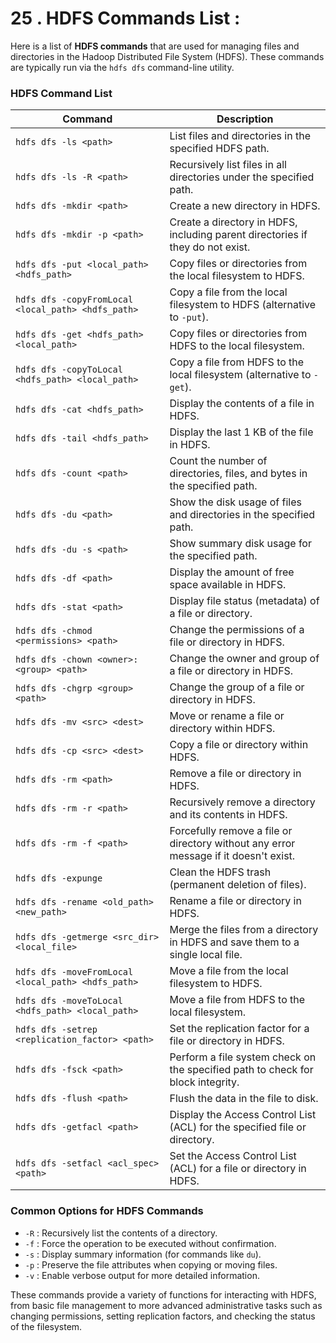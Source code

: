 # 25 . **HDFS Commands List :**

Here is a list of **HDFS commands** that are used for managing files and directories in the Hadoop Distributed File System (HDFS). These commands are typically run via the `hdfs dfs` command-line utility.

### **HDFS Command List**

| **Command**                                        | **Description**                                                                      |
| -------------------------------------------------- | ------------------------------------------------------------------------------------ |
| `hdfs dfs -ls <path>`                              | List files and directories in the specified HDFS path.                               |
| `hdfs dfs -ls -R <path>`                           | Recursively list files in all directories under the specified path.                  |
| `hdfs dfs -mkdir <path>`                           | Create a new directory in HDFS.                                                      |
| `hdfs dfs -mkdir -p <path>`                        | Create a directory in HDFS, including parent directories if they do not exist.       |
| `hdfs dfs -put <local_path> <hdfs_path>`           | Copy files or directories from the local filesystem to HDFS.                         |
| `hdfs dfs -copyFromLocal <local_path> <hdfs_path>` | Copy a file from the local filesystem to HDFS (alternative to `-put`).               |
| `hdfs dfs -get <hdfs_path> <local_path>`           | Copy files or directories from HDFS to the local filesystem.                         |
| `hdfs dfs -copyToLocal <hdfs_path> <local_path>`   | Copy a file from HDFS to the local filesystem (alternative to `-get`).               |
| `hdfs dfs -cat <hdfs_path>`                        | Display the contents of a file in HDFS.                                              |
| `hdfs dfs -tail <hdfs_path>`                       | Display the last 1 KB of the file in HDFS.                                           |
| `hdfs dfs -count <path>`                           | Count the number of directories, files, and bytes in the specified path.             |
| `hdfs dfs -du <path>`                              | Show the disk usage of files and directories in the specified path.                  |
| `hdfs dfs -du -s <path>`                           | Show summary disk usage for the specified path.                                      |
| `hdfs dfs -df <path>`                              | Display the amount of free space available in HDFS.                                  |
| `hdfs dfs -stat <path>`                            | Display file status (metadata) of a file or directory.                               |
| `hdfs dfs -chmod <permissions> <path>`             | Change the permissions of a file or directory in HDFS.                               |
| `hdfs dfs -chown <owner>:<group> <path>`           | Change the owner and group of a file or directory in HDFS.                           |
| `hdfs dfs -chgrp <group> <path>`                   | Change the group of a file or directory in HDFS.                                     |
| `hdfs dfs -mv <src> <dest>`                        | Move or rename a file or directory within HDFS.                                      |
| `hdfs dfs -cp <src> <dest>`                        | Copy a file or directory within HDFS.                                                |
| `hdfs dfs -rm <path>`                              | Remove a file or directory in HDFS.                                                  |
| `hdfs dfs -rm -r <path>`                           | Recursively remove a directory and its contents in HDFS.                             |
| `hdfs dfs -rm -f <path>`                           | Forcefully remove a file or directory without any error message if it doesn't exist. |
| `hdfs dfs -expunge`                                | Clean the HDFS trash (permanent deletion of files).                                  |
| `hdfs dfs -rename <old_path> <new_path>`           | Rename a file or directory in HDFS.                                                  |
| `hdfs dfs -getmerge <src_dir> <local_file>`        | Merge the files from a directory in HDFS and save them to a single local file.       |
| `hdfs dfs -moveFromLocal <local_path> <hdfs_path>` | Move a file from the local filesystem to HDFS.                                       |
| `hdfs dfs -moveToLocal <hdfs_path> <local_path>`   | Move a file from HDFS to the local filesystem.                                       |
| `hdfs dfs -setrep <replication_factor> <path>`     | Set the replication factor for a file or directory in HDFS.                          |
| `hdfs dfs -fsck <path>`                            | Perform a file system check on the specified path to check for block integrity.      |
| `hdfs dfs -flush <path>`                           | Flush the data in the file to disk.                                                  |
| `hdfs dfs -getfacl <path>`                         | Display the Access Control List (ACL) for the specified file or directory.           |
| `hdfs dfs -setfacl <acl_spec> <path>`              | Set the Access Control List (ACL) for a file or directory in HDFS.                   |

### **Common Options for HDFS Commands**

* `-R` : Recursively list the contents of a directory.
* `-f` : Force the operation to be executed without confirmation.
* `-s` : Display summary information (for commands like `du`).
* `-p` : Preserve the file attributes when copying or moving files.
* `-v` : Enable verbose output for more detailed information.

These commands provide a variety of functions for interacting with HDFS, from basic file management to more advanced administrative tasks such as changing permissions, setting replication factors, and checking the status of the filesystem.
